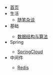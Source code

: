<!-- 
    导航栏navbar.md
-->
* [<span class="iconfont icon-shouye-xianxing"></span> 首页](readme.md)
* <span class="iconfont icon-wodeguanzhu"></span> 生活
  * [随笔杂谈](life/readme.md)
* <span class="iconfont icon-code"> 基础
  * [数据结构与算法](blog/数据结构与算法/0.readme.md)
* <span class="iconfont icon-code"> Spring
  * [SpringCloud](blog/SpringCloud/readme.md)
* <span class="iconfont icon-code"> 中间件
  * [Redis](blog/Redis/readme.md)